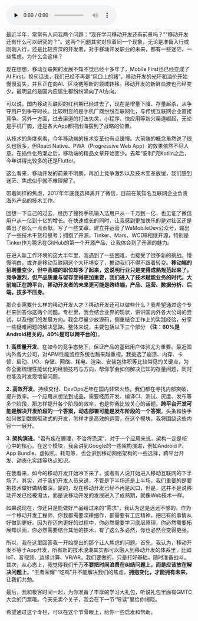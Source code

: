 <audio id="audio" title="开篇词 | 焦虑的移动开发者该如何破局？" controls="" preload="none"><source id="mp3" src="https://static001.geekbang.org/resource/audio/ad/9b/ad60c738a9bb3e94313e20a817d6999b.mp3"></audio>

最近半年，常常有人问我两个问题：“现在学习移动开发还有前景吗？”“移动开发还有什么可以研究的？”。这两个问题其实对应着同一个现象，无论是准备入行或刚刚入行，还是比较资深的开发者，对于移动开发职业的未来，都有一些迷茫、一些焦虑。为什么会这样？

现在想想，移动互联网的发展不知不觉已经十多年了，Mobile First也已经变成了AI First。换句话说，我们已经不再是“风口上的猪”。移动开发的光环和溢价开始慢慢消失，并且正在向AI、区块链等新的领域转移。移动开发的新鲜血液也已经变少，最明显的是国内应届生都纷纷涌向了AI方向。

可以说，国内移动互联网的红利期已经过去了，现在是增量下降、存量厮杀，从争夺用户到争夺时长。比较明显的是手机厂商纷纷互联网化，与传统互联网企业直接竞争。另外一方面，过去渠道的打法失灵，小程序、快应用等新兴渠道崛起，无论是手机厂商，还是各大App都把出海摆到了战略的位置。

从技术的角度来看，今年移动端的技术变革也有点缓慢。大前端的概念虽然说了很久也很多，但React Native、PWA（Progressive Web App）的效果依然不尽人意。在插件化热潮之后，移动端的精品文章开始变少。去年“安利”完Kotlin之后，今年讲得比较多的还是Flutter。

这么看来，移动开发的前景不明朗，再加上竞争激烈以及技术变革放缓，我们感到迷茫、焦虑似乎就不难理解了。

带着同样的焦虑，2017年年底我选择离开了微信，目前在某知名互联网企业负责海外产品的技术工作。

回想一下自己的过去，经历了搜狗手机输入法用户从一千万到一亿，也见证了微信用户从一亿到十亿的增长。在快速成长的同时，让我感到更加快乐的是对社区还是做出了那么一点贡献。写了一些文章，建立并运营了WeMobileDev公众号，输出了一些技术干货和思考；拥抱了开源，Tinker、Mars、WCDB相继开源，特别是Tinker作为腾讯在GitHub的第一个开源产品，让我体会到了开源的魅力。

在进入新工作环境的这大半年里，我遇到了一些困难，也接受了很多新的挑战。慢慢明白，或许是移动互联网这个大环境变了，推动我们不得不跟着转变。**移动端的招聘量变少，但中高端的职位却多了起来，这说明行业只是变得成熟规范起来了。竞争激烈，但产品质量与留存变得更加重要，我们进入了技术赋能业务的时代。大前端正在跨平台，移动开发者的未来更可能是跨终端，产品、运营、数据分析、后端，技多不压身。**

那企业需要什么样的移动开发人才？移动开发还可以做些什么？我希望通过这个专栏来回答你这两个问题。专栏里，我会结合业界的现状，讲讲国内外各大公司的尝试，以及他们的发展方向。我会尽量少放源码，侧重结合工作上的实践经验，分享一些疑难问题的解决思路。整体来说，主要包括以下三个部分 **（注：60%是Android相关的，40%是可以跨平台的）**。

**1. 高质量开发**。在如今的竞争态势下，保证产品的基础用户体验尤为重要。最近国内外各大公司，对APM性能监控系统也越来越重视。我挑选了崩溃、内存、卡顿、启动、I/O、存储、网络、耗电、渲染、安装包体积等比较常见的关键点，为你全面梳理性能优化的经验技巧与方向，帮你学会如何解决已知的存量问题，同时也能及时发现增量问题。

**2. 高效开发**。持续交付、DevOps近年在国内非常火热，我们都在寻找内部突破，提升效率。一个应用从想法到成品，需要经历开发、编译CI、测试、灰度、发布等多个阶段，那怎样提升各个阶段的效率，也是你我比较关心的话题。**跨平台开发可能是解决开发阶段的一个答案，动态部署可能是发布阶段的一个答案**。头条和快手如何做到数据驱动式的开发，怎样才是高效的运营，在这个模块，我将围绕这些内容一一展开。

**3. 架构演进**。“君有疾在腠理，不治将恐深”，对于一个应用来说，架构一定是核心中的核心。在这个模块，我会讲到Google的一些架构演进，例如Android P、App Bundle、虚拟机、耗电等，也会讲到移动网络架构的一些选择，跨平台开发、动态化实践等热点知识。

在我看来，如今的移动开发开始冷下来了，或者有人说开始进入移动互联网的下半场了。其实，对于我们开发人员来说，不管是下半场还是上半场，我们重要的是要把技术做好做精做深。是的，现在移动开发已经不再是风口，但是，这并不是说移动开发已经被淘汰，而是说移动开发的发展进入了成熟期，就像Web技术一样。

如果说现在，你还只是能做好产品给过来的“需求”，我认为这是远远不够的。作为一个移动开发工程师，你我都需要深耕细作，都需要有工匠精神，把已有的事情从好做到更好。因为在迈向更好的过程中，你必然需要学习底层原理，你必然需要拓展知识面，你必然需要结合其他的技术，有了这么多必然，你也必然会变得更强。

所以，我在这里回答我一开始提出的那个让人焦虑的问题。首先，我认为，移动开发不等于App开发，所有新的技术浪潮其实都可以融入到移动开发的体系里，比如IoT、音视频、边缘计算、VR/AR，我们要做的，只是打好基础，随时准备战斗。其次，从心态上，我觉得我们千万**不要把时间浪费在纠结问题上，而是应该放在解决问题上**。“王者荣耀”“吃鸡”并不能解决我们的焦虑，**拥抱变化，才能拥有未来**，让我们共勉。

最后，我和极客时间一起，为你准备了丰厚的学习大礼包，听说礼包里面有GMTC大会的门票哦。今天先卖个关子，我会在下一节“导读”里给你揭晓。

希望通过这个专栏，可以在这个节骨眼上，给你一些启发和帮助。

<img src="https://static001.geekbang.org/resource/image/24/c0/24c190870d71c3daa203a939d67358c0.jpg" alt="">
